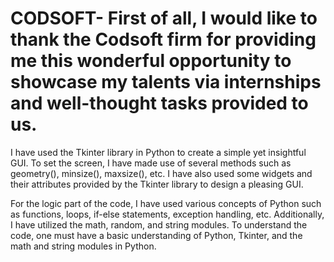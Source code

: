 # CODSOFT- First of all, I would like to thank the Codsoft firm for providing me this wonderful opportunity to showcase my talents via internships and well-thought tasks provided to us.

I have used the Tkinter library in Python to create a simple yet insightful GUI. To set the screen, I have made use of several methods such as geometry(), minsize(), maxsize(), etc. I have also used some widgets and their attributes provided by the Tkinter library to design a pleasing GUI.

For the logic part of the code, I have used various concepts of Python such as functions, loops, if-else statements, exception handling, etc. Additionally, I have utilized the math, random, and string modules. To understand the code, one must have a basic understanding of Python, Tkinter, and the math and string modules in Python.
